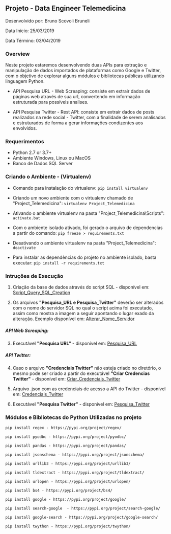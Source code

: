 
## Projeto - Data Engineer Telemedicina


Desenvolvido por: Bruno Scovoli Bruneli

Data Início: 25/03/2019

Data Término: 03/04/2019

### Overview


Neste projeto estaremos desenvolvendo duas APIs para extração e manipulação de dados importados de plataformas como Google e Twitter, com o objetivo de explorar alguns módulos e bibliotecas públicas utilizando linguagem Python. 

* API Pesquisa URL - Web Screaping: consiste em extrair dados de páginas web através de sua url, convertendo em informação estruturada para possíveis analises.

* API Pesquisa Twitter - Rest API: consiste em extrair dados de posts realizados na rede social - Twitter, com a finalidade de serem analisados e estruturados de forma a gerar informações condizentes aos envolvidos.

### Requerimentos

* Python 2.7 or 3.7+
* Ambiente Windows, Linux ou  MacOS
* Banco de Dados SQL Server

### Criando o Ambiente - (Virtualenv)

- Comando para instalação do virtualenv:
`pip install virtualenv`

- Criando um novo ambiente com o virtualenv chamado de "Project_Telemedicina":
`virtualenv Project_Telemedicina`

- Ativando o ambiente virtualenv na pasta "Project_Telemedicina\Scripts\":
`activate.bat`

- Com o ambiente isolado ativado, foi gerado o arquivo de dependencias a partir do comando:
`pip freeze > requirements.txt`

- Desativando o ambiente virtualenv na pasta "Project_Telemedicina":
`deactivate`

- Para instalar as dependências do projeto no ambiente isolado, basta executar:
`pip install -r requirements.txt`


### Intruções de Execução

1. Criação da base de dados através do script SQL - disponível em: [Script_Query_SQL_Creation](https://github.com/brunobrunelli/TelemedicinaGit/blob/master/Project_Telemedicina/Python/Script_Query_SQL_Creation.sql)

2. Os arquivos **"Pesquisa_URL e Pesquisa_Twitter"** deverão ser alterados com o nome do servidor SQL no qual o script acima foi executado, assim como mostra a imagem a seguir apontando o lugar exado da alteração. Exemplo disponível em: [Alterar_Nome_Servidor](https://github.com/brunobrunelli/TelemedicinaGit/blob/master/Project_Telemedicina/Alterar_Nome_Servidor.png)

##### API Web Screaping:

3. Executável **"Pesquisa URL"** - disponível em: [Pesquisa_URL](https://github.com/brunobrunelli/TelemedicinaGit/blob/master/Python/Pesquisa_URL.py)

##### API Twitter:

4. Caso o arquivo **"Credenciais Twitter"** não esteja criado no diretório, o mesmo pode ser criado a partir do executável **"Criar Credencias Twitter"** - disponível em: [Criar_Credenciais_Twitter](https://github.com/brunobrunelli/TelemedicinaGit/blob/master/Project_Telemedicina/Python/Criar_Credenciais_Twitter.py)

5. Arquivo .json com as credenciais de acesso a API do Twitter - disponível em: [Credenciais_Twitter](https://github.com/brunobrunelli/TelemedicinaGit/blob/master/Python/Credenciais_Twitter.json)

6. Executável **"Pesquisa Twitter"** - disponivel em: [Pesquisa_Twitter](https://github.com/brunobrunelli/TelemedicinaGit/blob/master/Project_Telemedicina/Python/Pesquisa_Twitter.py)


### Módulos e Bibliotecas do Python Utilizadas no projeto

`pip install regex - https://pypi.org/project/regex/`

`pip install pyodbc - https://pypi.org/project/pyodbc/`

`pip install pandas - https://pypi.org/project/pandas/`

`pip install jsonschema - https://pypi.org/project/jsonschema/`

`pip install urllib3 - https://pypi.org/project/urllib3/`

`pip install tldextract - https://pypi.org/project/tldextract/`

`pip install urlopen - https://pypi.org/project/urlopen/`

`pip install bs4 - https://pypi.org/project/bs4/`

`pip install google - https://pypi.org/project/google/`

`pip install search-google	- https://pypi.org/project/search-google/`

`pip install google-search - https://pypi.org/project/google-search/`

`pip install twython - https://pypi.org/project/twython/`

